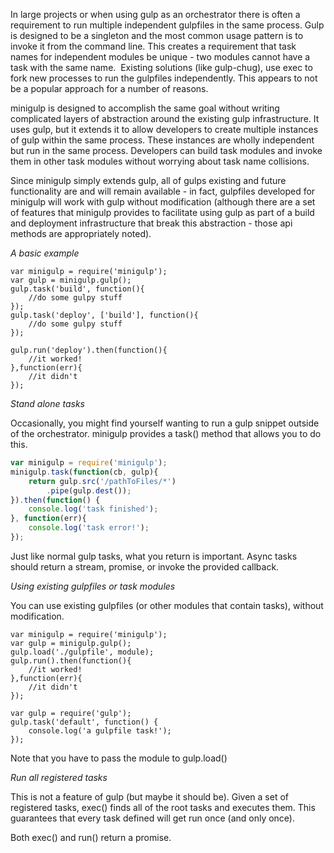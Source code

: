 ﻿In large projects or when using gulp as an orchestrator there is often a requirement to run multiple independent gulpfiles in the same process.  Gulp is designed to be a singleton and the most common usage pattern is to invoke it from the command line.  This creates a requirement that task names for independent modules be unique - two modules cannot have a task with the same name.
﻿
Existing solutions (like gulp-chug), use exec to fork new processes to run the gulpfiles independently.  This appears to not be a popular approach for a number of reasons.

minigulp is designed to accomplish the same goal without writing complicated layers of abstraction around the existing gulp infrastructure.  It uses gulp, but it extends it to allow developers to create multiple instances of gulp within the same process.  These instances are wholly independent but run in the same process.  Developers can build task modules and invoke them in other task modules without worrying about task name collisions.  

Since minigulp simply extends gulp, all of gulps existing and future functionality are and will remain available - in fact, gulpfiles developed for minigulp will work with gulp without modification (although there are a set of features that minigulp provides to facilitate using gulp as part of a build and deployment infrastructure that break this abstraction - those api methods are appropriately noted).


*A basic example*

```
var minigulp = require('minigulp');
var gulp = minigulp.gulp();
gulp.task('build', function(){
    //do some gulpy stuff
});
gulp.task('deploy', ['build'], function(){
	//do some gulpy stuff
});

gulp.run('deploy').then(function(){
	//it worked!
},function(err){
	//it didn't
});
```

*Stand alone tasks*

Occasionally, you might find yourself wanting to run a gulp snippet outside of the orchestrator.  minigulp provides
a task() method that allows you to do this.

```javascript
var minigulp = require('minigulp');
minigulp.task(function(cb, gulp){
	return gulp.src('/pathToFiles/*')
		.pipe(gulp.dest());
}).then(function() {
	console.log('task finished');
}, function(err){
	console.log('task error!');
});
```

Just like normal gulp tasks, what you return is important. Async tasks should return a stream, promise, or invoke the provided 
callback.

*Using existing gulpfiles or task modules*

You can use existing gulpfiles (or other modules that contain tasks), without modification.  

```
var minigulp = require('minigulp');
var gulp = minigulp.gulp();
gulp.load('./gulpfile', module);
gulp.run().then(function(){
	//it worked!
},function(err){
	//it didn't
});
```

```
var gulp = require('gulp');
gulp.task('default', function() {
	console.log('a gulpfile task!');
});
```

Note that you have to pass the module to gulp.load()

*Run all registered tasks*

This is not a feature of gulp (but maybe it should be).  Given a set of registered tasks, exec() finds all of 
the root tasks and executes them.  This guarantees that every task defined will get run once (and only once).

Both exec() and run() return a promise.









